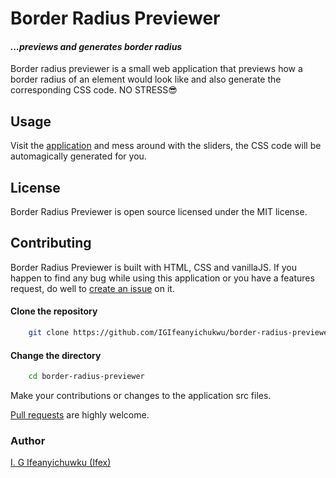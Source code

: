 # Border Radius Previewer

#### _...previews and generates border radius_

Border radius previewer is a small web application that previews how a border radius of an element would look like and also generate the corresponding CSS code. NO STRESS😎

## Usage

Visit the [application](https://IGIfeanyichukwu.github.io/border-radius-previewer) and mess around with the sliders, the CSS code will be automagically generated for you.


## License

Border Radius Previewer is open source licensed under the MIT license.

## Contributing

Border Radius Previewer is built with HTML, CSS and vanillaJS. If you happen to find any bug while using this application or you have a features request, do well to [create an issue](https://github.com/IGIfeanyichukwu/border-radius-previewer/issues) on it.

#### Clone the repository 

```bash
    git clone https://github.com/IGIfeanyichukwu/border-radius-previewer.git
```

#### Change the directory

```bash
    cd border-radius-previewer
```


Make your contributions or changes to the application src files.


[Pull requests](https://github.com/IGIfeanyichukwu/border-radius-previewer/pulls) are highly welcome.


### Author
[I. G Ifeanyichuwku (Ifex)](https://ig-ifex.netlify.app)